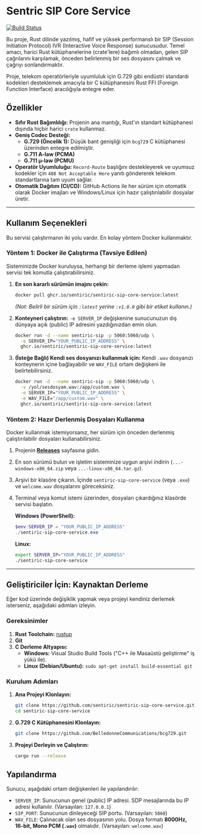 # Sentric SIP Core Service

[![Build Status](https://github.com/sentiric/sentiric-sip-core-service/actions/workflows/release.yml/badge.svg)](https://github.com/sentiric/sentiric-sip-core-service/actions)

Bu proje, Rust dilinde yazılmış, hafif ve yüksek performanslı bir SIP (Session Initiation Protocol) IVR (Interactive Voice Response) sunucusudur. Temel amacı, harici Rust kütüphanelerine (crate'lere) bağımlı olmadan, gelen SIP çağrılarını karşılamak, önceden belirlenmiş bir ses dosyasını çalmak ve çağrıyı sonlandırmaktır.

Proje, telekom operatörleriyle uyumluluk için G.729 gibi endüstri standardı kodekleri desteklemek amacıyla bir C kütüphanesini Rust FFI (Foreign Function Interface) aracılığıyla entegre eder.

## Özellikler

- **Sıfır Rust Bağımlılığı:** Projenin ana mantığı, Rust'ın standart kütüphanesi dışında hiçbir harici `crate` kullanmaz.
- **Geniş Codec Desteği:**
  - **G.729 (Öncelik 1):** Düşük bant genişliği için `bcg729` C kütüphanesi üzerinden entegre edilmiştir.
  - **G.711 A-law (PCMA)**
  - **G.711 µ-law (PCMU)**
- **Operatör Uyumluluğu:** `Record-Route` başlığını destekleyerek ve uyumsuz kodekler için `488 Not Acceptable Here` yanıtı göndererek telekom standartlarına tam uyum sağlar.
- **Otomatik Dağıtım (CI/CD):** GitHub Actions ile her sürüm için otomatik olarak Docker imajları ve Windows/Linux için hazır çalıştırılabilir dosyalar üretir.

---

## Kullanım Seçenekleri

Bu servisi çalıştırmanın iki yolu vardır. En kolay yöntem Docker kullanmaktır.

### Yöntem 1: Docker ile Çalıştırma (Tavsiye Edilen)

Sisteminizde Docker kuruluysa, herhangi bir derleme işlemi yapmadan servisi tek komutla çalıştırabilirsiniz.

1.  **En son kararlı sürümün imajını çekin:**
    ```bash
    docker pull ghcr.io/sentiric/sentiric-sip-core-service:latest
    ```
    *(Not: Belirli bir sürüm için `:latest` yerine `:v1.0.0` gibi bir etiket kullanın.)*

2.  **Konteyneri çalıştırın:**
    `-e SERVER_IP` değişkenine sunucunuzun dış dünyaya açık (public) IP adresini yazdığınızdan emin olun.

    ```bash
    docker run -d --name sentiric-sip -p 5060:5060/udp \
      -e SERVER_IP="YOUR_PUBLIC_IP_ADDRESS" \
      ghcr.io/sentiric/sentiric-sip-core-service:latest
    ```

3.  **(İsteğe Bağlı) Kendi ses dosyanızı kullanmak için:**
    Kendi `.wav` dosyanızı konteynerin içine bağlayabilir ve `WAV_FILE` ortam değişkeni ile belirtebilirsiniz.
    ```bash
    docker run -d --name sentiric-sip -p 5060:5060/udp \
      -v /yol/sesdosyam.wav:/app/custom.wav \
      -e SERVER_IP="YOUR_PUBLIC_IP_ADDRESS" \
      -e WAV_FILE="/app/custom.wav" \
      ghcr.io/sentiric/sentiric-sip-core-service:latest
    ```

### Yöntem 2: Hazır Derlenmiş Dosyaları Kullanma

Docker kullanmak istemiyorsanız, her sürüm için önceden derlenmiş çalıştırılabilir dosyaları kullanabilirsiniz.

1.  Projenin [**Releases**](https://github.com/sentiric/sentiric-sip-core-service/releases) sayfasına gidin.
2.  En son sürümü bulun ve işletim sisteminize uygun arşivi indirin (`...-windows-x86_64.zip` veya `...-linux-x86_64.tar.gz`).
3.  Arşivi bir klasöre çıkarın. İçinde `sentiric-sip-core-service` (veya `.exe`) ve `welcome.wav` dosyalarını göreceksiniz.
4.  Terminal veya komut istemi üzerinden, dosyaları çıkardığınız klasörde servisi başlatın.

    **Windows (PowerShell):**
    ```powershell
    $env:SERVER_IP = "YOUR_PUBLIC_IP_ADDRESS"
    ./sentiric-sip-core-service.exe
    ```

    **Linux:**
    ```bash
    export SERVER_IP="YOUR_PUBLIC_IP_ADDRESS"
    ./sentiric-sip-core-service
    ```

---

## Geliştiriciler İçin: Kaynaktan Derleme

Eğer kod üzerinde değişiklik yapmak veya projeyi kendiniz derlemek isterseniz, aşağıdaki adımları izleyin.

### Gereksinimler

1.  **Rust Toolchain:** [rustup](https://rustup.rs/)
2.  **Git**
3.  **C Derleme Altyapısı:**
    - **Windows:** Visual Studio Build Tools ("C++ ile Masaüstü geliştirme" iş yükü ile).
    - **Linux (Debian/Ubuntu):** `sudo apt-get install build-essential git`

### Kurulum Adımları

1.  **Ana Projeyi Klonlayın:**
    ```bash
    git clone https://github.com/sentiric/sentiric-sip-core-service.git
    cd sentiric-sip-core-service
    ```

2.  **G.729 C Kütüphanesini Klonlayın:**
    ```bash
    git clone https://github.com/BelledonneCommunications/bcg729.git
    ```

3.  **Projeyi Derleyin ve Çalıştırın:**
    ```bash
    cargo run --release
    ```

## Yapılandırma

Sunucu, aşağıdaki ortam değişkenleri ile yapılandırılır:

-   `SERVER_IP`: Sunucunun genel (public) IP adresi. SDP mesajlarında bu IP adresi kullanılır. (Varsayılan: `127.0.0.1`)
-   `SIP_PORT`: Sunucunun dinleyeceği SIP portu. (Varsayılan: `5060`)
-   `WAV_FILE`: Çalınacak olan ses dosyasının yolu. Dosya formatı **8000Hz, 16-bit, Mono PCM (`.wav`)** olmalıdır. (Varsayılan: `welcome.wav`)